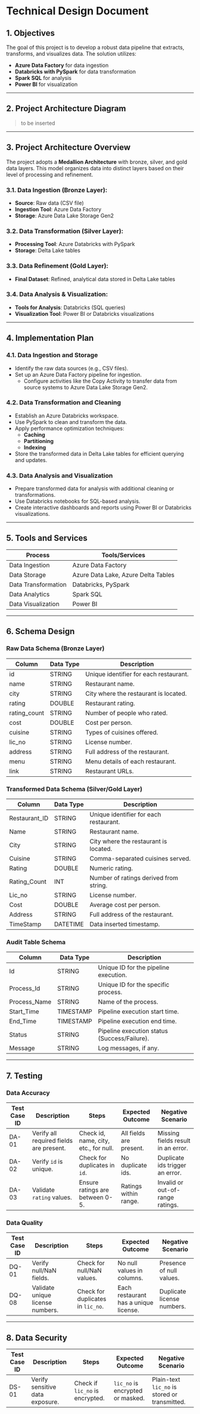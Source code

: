 # Technical Design Document

## 1. Objectives
The goal of this project is to develop a robust data pipeline that extracts, transforms, and visualizes data. The solution utilizes:
- **Azure Data Factory** for data ingestion
- **Databricks with PySpark** for data transformation
- **Spark SQL** for analysis
- **Power BI** for visualization

---

## 2. Project Architecture Diagram
> to be inserted

---

## 3. Project Architecture Overview
The project adopts a **Medallion Architecture** with bronze, silver, and gold data layers. This model organizes data into distinct layers based on their level of processing and refinement.

### 3.1. Data Ingestion (Bronze Layer):
- **Source**: Raw data (CSV file)
- **Ingestion Tool**: Azure Data Factory
- **Storage**: Azure Data Lake Storage Gen2

### 3.2. Data Transformation (Silver Layer):
- **Processing Tool**: Azure Databricks with PySpark
- **Storage**: Delta Lake tables

### 3.3. Data Refinement (Gold Layer):
- **Final Dataset**: Refined, analytical data stored in Delta Lake tables

### 3.4. Data Analysis & Visualization:
- **Tools for Analysis**: Databricks (SQL queries)
- **Visualization Tool**: Power BI or Databricks visualizations

---

## 4. Implementation Plan

### 4.1. Data Ingestion and Storage
- Identify the raw data sources (e.g., CSV files).
- Set up an Azure Data Factory pipeline for ingestion.
  - Configure activities like the Copy Activity to transfer data from source systems to Azure Data Lake Storage Gen2.

### 4.2. Data Transformation and Cleaning
- Establish an Azure Databricks workspace.
- Use PySpark to clean and transform the data.
- Apply performance optimization techniques:
  - **Caching**
  - **Partitioning**
  - **Indexing**
- Store the transformed data in Delta Lake tables for efficient querying and updates.

### 4.3. Data Analysis and Visualization
- Prepare transformed data for analysis with additional cleaning or transformations.
- Use Databricks notebooks for SQL-based analysis.
- Create interactive dashboards and reports using Power BI or Databricks visualizations.

---

## 5. Tools and Services

| **Process**         | **Tools/Services**                |
|----------------------|-----------------------------------|
| Data Ingestion       | Azure Data Factory               |
| Data Storage         | Azure Data Lake, Azure Delta Tables |
| Data Transformation  | Databricks, PySpark              |
| Data Analytics       | Spark SQL                        |
| Data Visualization   | Power BI                         |

---

## 6. Schema Design

### Raw Data Schema (Bronze Layer)
| **Column**    | **Data Type** | **Description**                           |
|---------------|---------------|-------------------------------------------|
| id            | STRING        | Unique identifier for each restaurant.    |
| name          | STRING        | Restaurant name.                         |
| city          | STRING        | City where the restaurant is located.    |
| rating        | DOUBLE        | Restaurant rating.                       |
| rating_count  | STRING        | Number of people who rated.              |
| cost          | DOUBLE        | Cost per person.                         |
| cuisine       | STRING        | Types of cuisines offered.               |
| lic_no        | STRING        | License number.                          |
| address       | STRING        | Full address of the restaurant.          |
| menu          | STRING        | Menu details of each restaurant.         |
| link          | STRING        | Restaurant URLs.                         |

### Transformed Data Schema (Silver/Gold Layer)
| **Column**      | **Data Type** | **Description**                           |
|------------------|---------------|-------------------------------------------|
| Restaurant_ID    | STRING        | Unique identifier for each restaurant.    |
| Name             | STRING        | Restaurant name.                         |
| City             | STRING        | City where the restaurant is located.    |
| Cuisine          | STRING        | Comma-separated cuisines served.         |
| Rating           | DOUBLE        | Numeric rating.                          |
| Rating_Count     | INT           | Number of ratings derived from string.   |
| Lic_no           | STRING        | License number.                          |
| Cost             | DOUBLE        | Average cost per person.                 |
| Address          | STRING        | Full address of the restaurant.          |
| TimeStamp        | DATETIME      | Data inserted timestamp.                 |

### Audit Table Schema
| **Column**      | **Data Type** | **Description**                           |
|------------------|---------------|-------------------------------------------|
| Id              | STRING        | Unique ID for the pipeline execution.    |
| Process_Id      | STRING        | Unique ID for the specific process.      |
| Process_Name    | STRING        | Name of the process.                     |
| Start_Time      | TIMESTAMP     | Pipeline execution start time.           |
| End_Time        | TIMESTAMP     | Pipeline execution end time.             |
| Status          | STRING        | Pipeline execution status (Success/Failure). |
| Message         | STRING        | Log messages, if any.                    |

---

## 7. Testing

### Data Accuracy

| **Test Case ID** | **Description**                                   | **Steps**                              | **Expected Outcome**                         | **Negative Scenario**                      |
|-------------------|--------------------------------------------------|----------------------------------------|---------------------------------------------|--------------------------------------------|
| DA-01            | Verify all required fields are present.          | Check id, name, city, etc., for null.  | All fields are present.                     | Missing fields result in an error.         |
| DA-02            | Verify `id` is unique.                           | Check for duplicates in `id`.          | No duplicate ids.                           | Duplicate ids trigger an error.            |
| DA-03            | Validate `rating` values.                        | Ensure ratings are between 0-5.        | Ratings within range.                       | Invalid or out-of-range ratings.           |

### Data Quality

| **Test Case ID** | **Description**                                   | **Steps**                              | **Expected Outcome**                         | **Negative Scenario**                      |
|-------------------|--------------------------------------------------|----------------------------------------|---------------------------------------------|--------------------------------------------|
| DQ-01            | Verify null/NaN fields.                          | Check for null/NaN values.             | No null values in columns.                  | Presence of null values.                   |
| DQ-08            | Validate unique license numbers.                 | Check for duplicates in `lic_no`.      | Each restaurant has a unique license.       | Duplicate license numbers.                 |

---

## 8. Data Security

| **Test Case ID** | **Description**                                   | **Steps**                              | **Expected Outcome**                         | **Negative Scenario**                      |
|-------------------|--------------------------------------------------|----------------------------------------|---------------------------------------------|--------------------------------------------|
| DS-01            | Verify sensitive data exposure.                  | Check if `lic_no` is encrypted.        | `lic_no` is encrypted or masked.            | Plain-text `lic_no` is stored or transmitted. |
